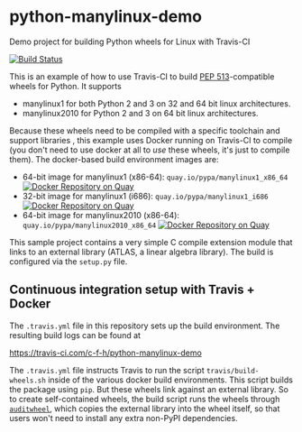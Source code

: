 python-manylinux-demo
=====================
Demo project for building Python wheels for Linux with Travis-CI

[![Build Status](https://travis-ci.com/c-f-h/travis-manylinux-wheels.svg?branch=master)](https://travis-ci.com/c-f-h/travis-manylinux-wheels)


This is an example of how to use Travis-CI to build
[PEP 513](https://www.python.org/dev/peps/pep-0513/)-compatible
wheels for Python. It supports

- manylinux1 for both Python 2 and 3 on 32 and 64 bit linux architectures.
- manylinux2010 for Python 2 and 3 on 64 bit linux architectures.

Because these wheels need to be compiled with a specific toolchain and support
libraries , this example uses Docker running on Travis-CI to compile (you don't
need to use docker at all to _use_ these wheels, it's just to compile them).
The docker-based build environment images are:

- 64-bit image for manylinux1 (x86-64): ``quay.io/pypa/manylinux1_x86_64`` [![Docker Repository on Quay](https://quay.io/repository/pypa/manylinux1_x86_64/status "Docker Repository on Quay")](https://quay.io/repository/pypa/manylinux1_x86_64)
- 32-bit image for manylinux1 (i686): ``quay.io/pypa/manylinux1_i686`` [![Docker Repository on Quay](https://quay.io/repository/pypa/manylinux1_i686/status "Docker Repository on Quay")](https://quay.io/repository/pypa/manylinux1_i686)
- 64-bit image for manylinux2010 (x86-64): ``quay.io/pypa/manylinux2010_x86_64`` [![Docker Repository on Quay](https://quay.io/repository/pypa/manylinux2010_x86_64/status "Docker Repository on Quay")](https://quay.io/repository/pypa/manylinux2010_x86_64)

This sample project contains a very simple C compile extension module that links
to an external library (ATLAS, a linear algebra library). The build is
configured via the `setup.py` file.

Continuous integration setup with Travis + Docker
-------------------------------------------------

The `.travis.yml` file in this repository sets up the build environment. The
resulting build logs can be found at

  https://travis-ci.com/c-f-h/python-manylinux-demo

The `.travis.yml` file instructs Travis to run the script
`travis/build-wheels.sh` inside of the various docker build environments. This
script builds the package using `pip`. But these wheels link against an
external library. So to create self-contained wheels, the build script runs the
wheels through [`auditwheel`](https://pypi.python.org/pypi/auditwheel), which
copies the external library into the wheel itself, so that users won't need to
install any extra non-PyPI dependencies.
